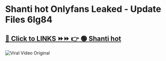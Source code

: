 
 # Shanti hot Onlyfans Leaked - Update Files 6lg84

## <h2><a href="https://clipsfans.com/Shanti_hot&ref=git">🔗 Click to LINKS ⏩⏩ 👉 🟢 Shanti hot </a></h2>

<a href="https://clipsfans.com/Shanti_hot&ref=git" rel="nofollow" data-target="animated-image.originalLink"><img src="https://i.ibb.co.com/xMMVF88/686577567.gif" alt="Viral Video Original" style="max-width: 100%; display: inline-block;" data-target="animated-image.originalImage"></a>

